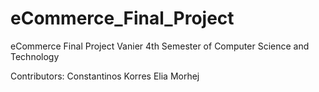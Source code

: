# eCommerce_Final_Project
eCommerce Final Project Vanier 4th Semester of Computer Science and Technology

Contributors:
    Constantinos Korres
    Elia Morhej
